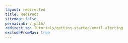 ```yaml
---
layout: redirected
title: Redirect
sitemap: false
permalink: /:path/
redirect_to: Tutorials/getting-started/email-alerting
excludeFromNav: true
---
```

